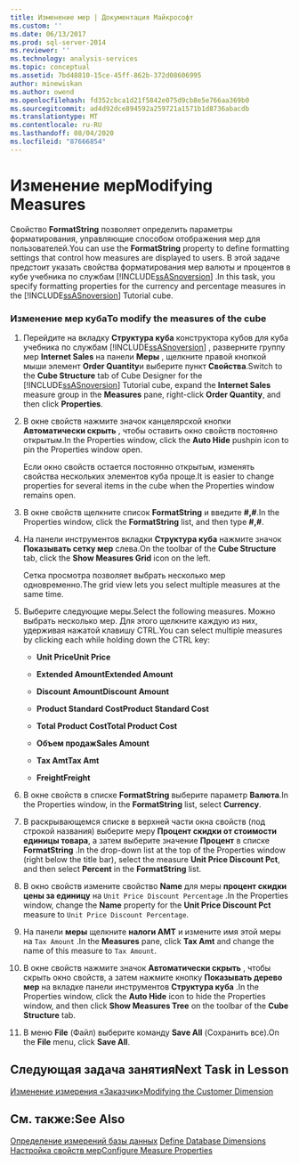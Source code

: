 ```yaml
---
title: Изменение мер | Документация Майкрософт
ms.custom: ''
ms.date: 06/13/2017
ms.prod: sql-server-2014
ms.reviewer: ''
ms.technology: analysis-services
ms.topic: conceptual
ms.assetid: 7bd48810-15ce-45ff-862b-372d08606995
author: minewiskan
ms.author: owend
ms.openlocfilehash: fd352cbca1d21f5842e075d9cb8e5e766aa369b0
ms.sourcegitcommit: ad4d92dce894592a259721a1571b1d8736abacdb
ms.translationtype: MT
ms.contentlocale: ru-RU
ms.lasthandoff: 08/04/2020
ms.locfileid: "87666854"
---
```

# <a name="modifying-measures"></a><span data-ttu-id="32a83-102">Изменение мер</span><span class="sxs-lookup"><span data-stu-id="32a83-102">Modifying Measures</span></span>
  <span data-ttu-id="32a83-103">Свойство **FormatString** позволяет определить параметры форматирования, управляющие способом отображения мер для пользователей.</span><span class="sxs-lookup"><span data-stu-id="32a83-103">You can use the **FormatString** property to define formatting settings that control how measures are displayed to users.</span></span> <span data-ttu-id="32a83-104">В этой задаче предстоит указать свойства форматирования мер валюты и процентов в кубе учебника по службам [!INCLUDE[ssASnoversion](../includes/ssasnoversion-md.md)] .</span><span class="sxs-lookup"><span data-stu-id="32a83-104">In this task, you specify formatting properties for the currency and percentage measures in the [!INCLUDE[ssASnoversion](../includes/ssasnoversion-md.md)] Tutorial cube.</span></span>  
  
### <a name="to-modify-the-measures-of-the-cube"></a><span data-ttu-id="32a83-105">Изменение мер куба</span><span class="sxs-lookup"><span data-stu-id="32a83-105">To modify the measures of the cube</span></span>  
  
1.  <span data-ttu-id="32a83-106">Перейдите на вкладку **Структура куба** конструктора кубов для куба учебника по службам [!INCLUDE[ssASnoversion](../includes/ssasnoversion-md.md)] , разверните группу мер **Internet Sales** на панели **Меры** , щелкните правой кнопкой мыши элемент **Order Quantity**и выберите пункт **Свойства**.</span><span class="sxs-lookup"><span data-stu-id="32a83-106">Switch to the **Cube Structure** tab of Cube Designer for the [!INCLUDE[ssASnoversion](../includes/ssasnoversion-md.md)] Tutorial cube, expand the **Internet Sales** measure group in the **Measures** pane, right-click **Order Quantity**, and then click **Properties**.</span></span>  
  
2.  <span data-ttu-id="32a83-107">В окне свойств нажмите значок канцелярской кнопки **Автоматически скрыть** , чтобы оставить окно свойств постоянно открытым.</span><span class="sxs-lookup"><span data-stu-id="32a83-107">In the Properties window, click the **Auto Hide** pushpin icon to pin the Properties window open.</span></span>  
  
     <span data-ttu-id="32a83-108">Если окно свойств остается постоянно открытым, изменять свойства нескольких элементов куба проще.</span><span class="sxs-lookup"><span data-stu-id="32a83-108">It is easier to change properties for several items in the cube when the Properties window remains open.</span></span>  
  
3.  <span data-ttu-id="32a83-109">В окне свойств щелкните список **FormatString** и введите **#,#**.</span><span class="sxs-lookup"><span data-stu-id="32a83-109">In the Properties window, click the **FormatString** list, and then type **#,#**.</span></span>  
  
4.  <span data-ttu-id="32a83-110">На панели инструментов вкладки **Структура куба** нажмите значок **Показывать сетку мер** слева.</span><span class="sxs-lookup"><span data-stu-id="32a83-110">On the toolbar of the **Cube Structure** tab, click the **Show Measures Grid** icon on the left.</span></span>  
  
     <span data-ttu-id="32a83-111">Сетка просмотра позволяет выбрать несколько мер одновременно.</span><span class="sxs-lookup"><span data-stu-id="32a83-111">The grid view lets you select multiple measures at the same time.</span></span>  
  
5.  <span data-ttu-id="32a83-112">Выберите следующие меры.</span><span class="sxs-lookup"><span data-stu-id="32a83-112">Select the following measures.</span></span> <span data-ttu-id="32a83-113">Можно выбрать несколько мер. Для этого щелкните каждую из них, удерживая нажатой клавишу CTRL.</span><span class="sxs-lookup"><span data-stu-id="32a83-113">You can select multiple measures by clicking each while holding down the CTRL key:</span></span>  
  
    -   <span data-ttu-id="32a83-114">**Unit Price**</span><span class="sxs-lookup"><span data-stu-id="32a83-114">**Unit Price**</span></span>  
  
    -   <span data-ttu-id="32a83-115">**Extended Amount**</span><span class="sxs-lookup"><span data-stu-id="32a83-115">**Extended Amount**</span></span>  
  
    -   <span data-ttu-id="32a83-116">**Discount Amount**</span><span class="sxs-lookup"><span data-stu-id="32a83-116">**Discount Amount**</span></span>  
  
    -   <span data-ttu-id="32a83-117">**Product Standard Cost**</span><span class="sxs-lookup"><span data-stu-id="32a83-117">**Product Standard Cost**</span></span>  
  
    -   <span data-ttu-id="32a83-118">**Total Product Cost**</span><span class="sxs-lookup"><span data-stu-id="32a83-118">**Total Product Cost**</span></span>  
  
    -   <span data-ttu-id="32a83-119">**Объем продаж**</span><span class="sxs-lookup"><span data-stu-id="32a83-119">**Sales Amount**</span></span>  
  
    -   <span data-ttu-id="32a83-120">**Tax Amt**</span><span class="sxs-lookup"><span data-stu-id="32a83-120">**Tax Amt**</span></span>  
  
    -   <span data-ttu-id="32a83-121">**Freight**</span><span class="sxs-lookup"><span data-stu-id="32a83-121">**Freight**</span></span>  
  
6.  <span data-ttu-id="32a83-122">В окне свойств в списке **FormatString** выберите параметр **Валюта**.</span><span class="sxs-lookup"><span data-stu-id="32a83-122">In the Properties window, in the **FormatString** list, select **Currency**.</span></span>  
  
7.  <span data-ttu-id="32a83-123">В раскрывающемся списке в верхней части окна свойств (под строкой названия) выберите меру **Процент скидки от стоимости единицы товара**, а затем выберите значение **Процент** в списке **FormatString** .</span><span class="sxs-lookup"><span data-stu-id="32a83-123">In the drop-down list at the top of the Properties window (right below the title bar), select the measure **Unit Price Discount Pct**, and then select **Percent** in the **FormatString** list.</span></span>  
  
8.  <span data-ttu-id="32a83-124">В окно свойств измените свойство **Name** для меры **процент скидки цены за единицу** на `Unit Price Discount Percentage` .</span><span class="sxs-lookup"><span data-stu-id="32a83-124">In the Properties window, change the **Name** property for the **Unit Price Discount Pct** measure to `Unit Price Discount Percentage`.</span></span>  
  
9. <span data-ttu-id="32a83-125">На панели **меры** щелкните **налоги AMT** и измените имя этой меры на `Tax Amount` .</span><span class="sxs-lookup"><span data-stu-id="32a83-125">In the **Measures** pane, click **Tax Amt** and change the name of this measure to `Tax Amount`.</span></span>  
  
10. <span data-ttu-id="32a83-126">В окне свойств нажмите значок **Автоматически скрыть** , чтобы скрыть окно свойств, а затем нажмите кнопку **Показывать дерево мер** на вкладке панели инструментов **Структура куба** .</span><span class="sxs-lookup"><span data-stu-id="32a83-126">In the Properties window, click the **Auto Hide** icon to hide the Properties window, and then click **Show Measures Tree** on the toolbar of the **Cube Structure** tab.</span></span>  
  
11. <span data-ttu-id="32a83-127">В меню **File** (Файл) выберите команду **Save All** (Сохранить все).</span><span class="sxs-lookup"><span data-stu-id="32a83-127">On the **File** menu, click **Save All**.</span></span>  
  
## <a name="next-task-in-lesson"></a><span data-ttu-id="32a83-128">Следующая задача занятия</span><span class="sxs-lookup"><span data-stu-id="32a83-128">Next Task in Lesson</span></span>  
 [<span data-ttu-id="32a83-129">Изменение измерения «Заказчик»</span><span class="sxs-lookup"><span data-stu-id="32a83-129">Modifying the Customer Dimension</span></span>](lesson-3-2-modifying-the-customer-dimension.md)  
  
## <a name="see-also"></a><span data-ttu-id="32a83-130">См. также:</span><span class="sxs-lookup"><span data-stu-id="32a83-130">See Also</span></span>  
 <span data-ttu-id="32a83-131">[Определение измерений базы данных](multidimensional-models/define-database-dimensions.md) </span><span class="sxs-lookup"><span data-stu-id="32a83-131">[Define Database Dimensions](multidimensional-models/define-database-dimensions.md) </span></span>  
 [<span data-ttu-id="32a83-132">Настройка свойств мер</span><span class="sxs-lookup"><span data-stu-id="32a83-132">Configure Measure Properties</span></span>](multidimensional-models/configure-measure-properties.md)  
  
  
